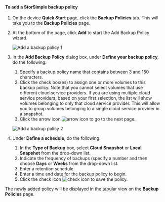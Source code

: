 <!--author=v-sharos last changed: 11/06/15-->

#### To add a StorSimple backup policy

1. On the device **Quick Start** page, click the **Backup Policies** tab. This will take you to the **Backup Policies** page.

2. At the bottom of the page, click **Add** to start the Add Backup Policy wizard.

    ![Add a backup policy 1](./media/storsimple-add-backup-policy-u2/AddBackupPolicy1.png)

3. In the **Add Backup Policy** dialog box, under **Define your backup policy**, do the following:

    1. Specify a backup policy name that contains between 3 and 150 characters.
    2. Click the check box(es) to assign one or more volumes to this backup policy. Note that you cannot select volumes that use different cloud service providers. If you are using multiple cloud service providers, based on your first selection, the list will show volumes belonging to only that cloud service provider. This will allow you to group volumes belonging to a single cloud service provider in a snapshot.
    3. Click the arrow icon ![arrow icon](./media/storsimple-add-backup-policy-u2/HCS_ArrowIcon-include.png) to go to the next page.

     ![Add a backup policy 2](./media/storsimple-add-backup-policy-u2/AddBackupPolicy2.png)

4. Under **Define a schedule**, do the following:
    1. In the **Type of Backup** box, select **Cloud Snapshot** or **Local Snapshot** from the drop-down list.
    2. Indicate the frequency of backups (specify a number and then choose **Days** or **Weeks** from the drop-down list.
    3. Enter a retention schedule.
    4. Enter a time and date for the backup policy to begin.  
    6. Click the check icon ![check icon](./media/storsimple-add-backup-policy-u2/HCS_CheckIcon-include.png) to save the policy.

The newly added policy will be displayed in the tabular view on the **Backup Policies** page.
 





